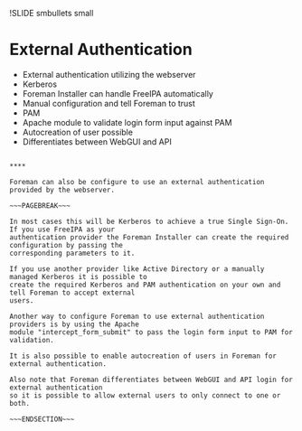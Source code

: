 !SLIDE smbullets small
# External Authentication

* External authentication utilizing the webserver
* Kerberos
 * Foreman Installer can handle FreeIPA automatically
 * Manual configuration and tell Foreman to trust
* PAM
 * Apache module to validate login form input against PAM
* Autocreation of user possible
* Differentiates between WebGUI and API

~~~SECTION:handouts~~~

****

Foreman can also be configure to use an external authentication provided by the webserver.

~~~PAGEBREAK~~~

In most cases this will be Kerberos to achieve a true Single Sign-On. If you use FreeIPA as your
authentication provider the Foreman Installer can create the required configuration by passing the
corresponding parameters to it.

If you use another provider like Active Directory or a manually managed Kerberos it is possible to
create the required Kerberos and PAM authentication on your own and tell Foreman to accept external
users.

Another way to configure Foreman to use external authentication providers is by using the Apache
module "intercept_form_submit" to pass the login form input to PAM for validation.

It is also possible to enable autocreation of users in Foreman for external authentication.

Also note that Foreman differentiates between WebGUI and API login for external authentication
so it is possible to allow external users to only connect to one or both.

~~~ENDSECTION~~~
